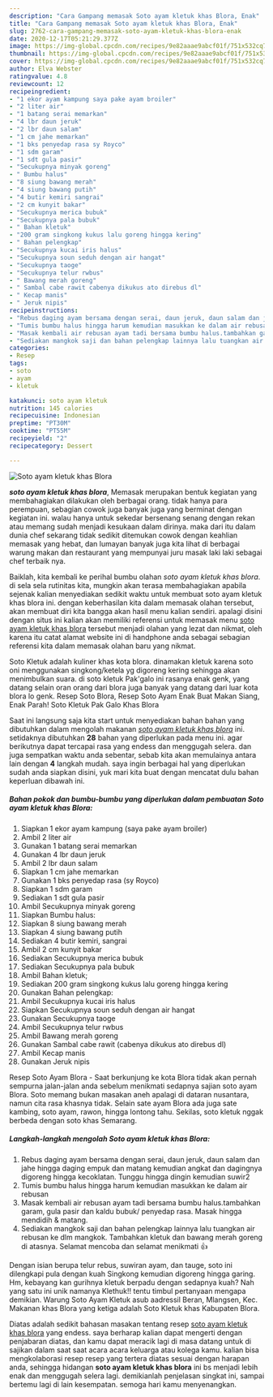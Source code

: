 ```yaml
---
description: "Cara Gampang memasak Soto ayam kletuk khas Blora, Enak"
title: "Cara Gampang memasak Soto ayam kletuk khas Blora, Enak"
slug: 2762-cara-gampang-memasak-soto-ayam-kletuk-khas-blora-enak
date: 2020-12-17T05:21:29.377Z
image: https://img-global.cpcdn.com/recipes/9e82aaae9abcf01f/751x532cq70/soto-ayam-kletuk-khas-blora-foto-resep-utama.jpg
thumbnail: https://img-global.cpcdn.com/recipes/9e82aaae9abcf01f/751x532cq70/soto-ayam-kletuk-khas-blora-foto-resep-utama.jpg
cover: https://img-global.cpcdn.com/recipes/9e82aaae9abcf01f/751x532cq70/soto-ayam-kletuk-khas-blora-foto-resep-utama.jpg
author: Elva Webster
ratingvalue: 4.8
reviewcount: 12
recipeingredient:
- "1 ekor ayam kampung saya pake ayam broiler"
- "2 liter air"
- "1 batang serai memarkan"
- "4 lbr daun jeruk"
- "2 lbr daun salam"
- "1 cm jahe memarkan"
- "1 bks penyedap rasa sy Royco"
- "1 sdm garam"
- "1 sdt gula pasir"
- "Secukupnya minyak goreng"
- " Bumbu halus"
- "8 siung bawang merah"
- "4 siung bawang putih"
- "4 butir kemiri sangrai"
- "2 cm kunyit bakar"
- "Secukupnya merica bubuk"
- "Secukupnya pala bubuk"
- " Bahan kletuk"
- "200 gram singkong kukus lalu goreng hingga kering"
- " Bahan pelengkap"
- "Secukupnya kucai iris halus"
- "Secukupnya soun seduh dengan air hangat"
- "Secukupnya taoge"
- "Secukupnya telur rwbus"
- " Bawang merah goreng"
- " Sambal cabe rawit cabenya dikukus ato direbus dl"
- " Kecap manis"
- " Jeruk nipis"
recipeinstructions:
- "Rebus daging ayam bersama dengan serai, daun jeruk, daun salam dan jahe hingga daging empuk dan matang kemudian angkat dan dagingnya digoreng hingga kecoklatan. Tunggu hingga dingin kemudian suwir2"
- "Tumis bumbu halus hingga harum kemudian masukkan ke dalam air rebusan"
- "Masak kembali air rebusan ayam tadi bersama bumbu halus.tambahkan garam, gula pasir dan kaldu bubuk/ penyedap rasa. Masak hingga mendidih &amp; matang."
- "Sediakan mangkok saji dan bahan pelengkap lainnya lalu tuangkan air rebusan ke dlm mangkok. Tambahkan kletuk dan bawang merah goreng di atasnya. Selamat mencoba dan selamat menikmati 👍"
categories:
- Resep
tags:
- soto
- ayam
- kletuk

katakunci: soto ayam kletuk 
nutrition: 145 calories
recipecuisine: Indonesian
preptime: "PT30M"
cooktime: "PT55M"
recipeyield: "2"
recipecategory: Dessert

---
```



![Soto ayam kletuk khas Blora](https://img-global.cpcdn.com/recipes/9e82aaae9abcf01f/751x532cq70/soto-ayam-kletuk-khas-blora-foto-resep-utama.jpg)

<b><i>soto ayam kletuk khas blora</i></b>, Memasak merupakan bentuk kegiatan yang membahagiakan dilakukan oleh berbagai orang. tidak hanya para perempuan, sebagian cowok juga banyak juga yang berminat dengan kegiatan ini. walau hanya untuk sekedar bersenang senang dengan rekan atau memang sudah menjadi kesukaan dalam dirinya. maka dari itu dalam dunia chef sekarang tidak sedikit ditemukan cowok dengan keahlian memasak yang hebat, dan lumayan banyak juga kita lihat di berbagai warung makan dan restaurant yang mempunyai juru masak laki laki sebagai chef terbaik nya.

Baiklah, kita kembali ke perihal bumbu olahan <i>soto ayam kletuk khas blora</i>. di sela sela rutinitas kita, mungkin akan terasa membahagiakan apabila sejenak kalian menyediakan sedikit waktu untuk membuat soto ayam kletuk khas blora ini. dengan keberhasilan kita dalam memasak olahan tersebut, akan membuat diri kita bangga akan hasil menu kalian sendiri. apalagi disini dengan situs ini kalian akan memiliki referensi untuk memasak menu <u>soto ayam kletuk khas blora</u> tersebut menjadi olahan yang lezat dan nikmat, oleh karena itu catat alamat website ini di handphone anda sebagai sebagian referensi kita dalam memasak olahan baru yang nikmat.

Soto Kletuk adalah kuliner khas kota blora. dinamakan kletuk karena soto oni menggunakan singkong/ketela yg digoreng kering sehingga akan menimbulkan suara. di soto kletuk Pak&#39;galo ini rasanya enak genk, yang datang selain oran orang dari blora juga banyak yang datang dari luar kota blora lo genk. Resep Soto Blora, Resep Soto Ayam Enak Buat Makan Siang, Enak Parah! Soto Kletuk Pak Galo Khas Blora


Saat ini langsung saja kita start untuk menyediakan bahan bahan yang dibutuhkan dalam mengolah makanan <u><i>soto ayam kletuk khas blora</i></u> ini. setidaknya dibutuhkan <b>28</b> bahan yang diperlukan pada menu ini. agar berikutnya dapat tercapai rasa yang endess dan menggugah selera. dan juga sempatkan waktu anda sebentar, sebab kita akan memulainya antara lain dengan <b>4</b> langkah mudah. saya ingin berbagai hal yang diperlukan sudah anda siapkan disini, yuk mari kita buat dengan mencatat dulu bahan keperluan dibawah ini.

<!--inarticleads1-->

##### Bahan pokok dan bumbu-bumbu yang diperlukan dalam pembuatan Soto ayam kletuk khas Blora:

1. Siapkan 1 ekor ayam kampung (saya pake ayam broiler)
1. Ambil 2 liter air
1. Gunakan 1 batang serai memarkan
1. Gunakan 4 lbr daun jeruk
1. Ambil 2 lbr daun salam
1. Siapkan 1 cm jahe memarkan
1. Gunakan 1 bks penyedap rasa (sy Royco)
1. Siapkan 1 sdm garam
1. Sediakan 1 sdt gula pasir
1. Ambil Secukupnya minyak goreng
1. Siapkan  Bumbu halus:
1. Siapkan 8 siung bawang merah
1. Siapkan 4 siung bawang putih
1. Sediakan 4 butir kemiri, sangrai
1. Ambil 2 cm kunyit bakar
1. Sediakan Secukupnya merica bubuk
1. Sediakan Secukupnya pala bubuk
1. Ambil  Bahan kletuk;
1. Sediakan 200 gram singkong kukus lalu goreng hingga kering
1. Gunakan  Bahan pelengkap:
1. Ambil Secukupnya kucai iris halus
1. Siapkan Secukupnya soun seduh dengan air hangat
1. Gunakan Secukupnya taoge
1. Ambil Secukupnya telur rwbus
1. Ambil  Bawang merah goreng
1. Gunakan  Sambal cabe rawit (cabenya dikukus ato direbus dl)
1. Ambil  Kecap manis
1. Gunakan  Jeruk nipis


Resep Soto Ayam Blora - Saat berkunjung ke kota Blora tidak akan pernah sempurna jalan-jalan anda sebelum menikmati sedapnya sajian soto ayam Blora. Soto memang bukan masakan aneh apalagi di dataran nusantara, namun cita rasa khasnya tidak. Selain sate ayam Blora ada juga sate kambing, soto ayam, rawon, hingga lontong tahu. Sekilas, soto kletuk nggak berbeda dengan soto khas Semarang. 

<!--inarticleads2-->

##### Langkah-langkah mengolah Soto ayam kletuk khas Blora:

1. Rebus daging ayam bersama dengan serai, daun jeruk, daun salam dan jahe hingga daging empuk dan matang kemudian angkat dan dagingnya digoreng hingga kecoklatan. Tunggu hingga dingin kemudian suwir2
1. Tumis bumbu halus hingga harum kemudian masukkan ke dalam air rebusan
1. Masak kembali air rebusan ayam tadi bersama bumbu halus.tambahkan garam, gula pasir dan kaldu bubuk/ penyedap rasa. Masak hingga mendidih &amp; matang.
1. Sediakan mangkok saji dan bahan pelengkap lainnya lalu tuangkan air rebusan ke dlm mangkok. Tambahkan kletuk dan bawang merah goreng di atasnya. Selamat mencoba dan selamat menikmati 👍


Dengan isian berupa telur rebus, suwiran ayam, dan tauge, soto ini dilengkapi pula dengan kuah Singkong kemudian digoreng hingga garing. Hm, kebayang kan gurihnya kletuk berpadu dengan sedapnya kuah? Nah yang satu ini unik namanya Klethuk!! tentu timbul pertanyaan mengapa demikian. Warung Soto Ayam Kletuk asub aadressil Beran, Mlangsen, Kec. Makanan khas Blora yang ketiga adalah Soto Kletuk khas Kabupaten Blora. 

Diatas adalah sedikit bahasan masakan tentang resep <u>soto ayam kletuk khas blora</u> yang endess. saya berharap kalian dapat mengerti dengan penjabaran diatas, dan kamu dapat meracik lagi di masa datang untuk di sajikan dalam saat saat acara acara keluarga atau kolega kamu. kalian bisa mengkolaborasi resep resep yang tertera diatas sesuai dengan harapan anda, sehingga hidangan <b>soto ayam kletuk khas blora</b> ini bs menjadi lebih enak dan menggugah selera lagi. demikianlah penjelasan singkat ini, sampai bertemu lagi di lain kesempatan. semoga hari kamu menyenangkan.
